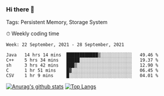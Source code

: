 ### Hi there 👋

Tags: Persistent Memory, Storage System

<!--

[![Anurag's github stats](https://github-readme-stats.vercel.app/api?username=wwyf)](https://github.com/anuraghazra/github-readme-stats)

[![Anurag's github stats](https://github-readme-stats.vercel.app/api?username=wwyf&count_private=true)](https://github.com/anuraghazra/github-readme-stats)


[![Top Langs](https://github-readme-stats.vercel.app/api/top-langs/?username=wwyf&count_private=true&&hide=jupyter%20notebook,html)](https://github.com/anuraghazra/github-readme-stats)



-->


⏱ Weekly coding time

<!--START_SECTION:waka-->
```text
Week: 22 September, 2021 - 28 September, 2021

Java   14 hrs 14 mins  ████████████▒░░░░░░░░░░░░   49.46 % 
C++    5 hrs 34 mins   █████░░░░░░░░░░░░░░░░░░░░   19.37 % 
sh     3 hrs 42 mins   ███▒░░░░░░░░░░░░░░░░░░░░░   12.90 % 
C      1 hr 51 mins    █▓░░░░░░░░░░░░░░░░░░░░░░░   06.45 % 
CSV    1 hr 9 mins     █░░░░░░░░░░░░░░░░░░░░░░░░   04.01 % 
```
<!--END_SECTION:waka-->



[![Anurag's github stats](https://github-readme-stats.vercel.app/api?username=wwyf&count_private=true&show_icons=true&hide_border=true)](https://github.com/anuraghazra/github-readme-stats) [![Top Langs](https://github-readme-stats.vercel.app/api/top-langs/?username=wwyf&count_private=true&hide=jupyter%20notebook,html,OpenEdge%20ABL&langs_count=10&layout=compact&hide_border=true)](https://github.com/anuraghazra/github-readme-stats)

<!--

[![willianrod's wakatime stats](https://github-readme-stats.vercel.app/api/wakatime?username=wwyf)](https://github.com/anuraghazra/github-readme-stats)


-->
